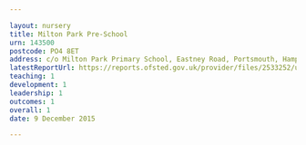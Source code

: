 ```yaml
---

layout: nursery
title: Milton Park Pre-School
urn: 143500
postcode: PO4 8ET
address: c/o Milton Park Primary School, Eastney Road, Portsmouth, Hampshire, PO4 8ET
latestReportUrl: https://reports.ofsted.gov.uk/provider/files/2533252/urn/143500.pdf
teaching: 1
development: 1
leadership: 1
outcomes: 1
overall: 1
date: 9 December 2015

---
```


